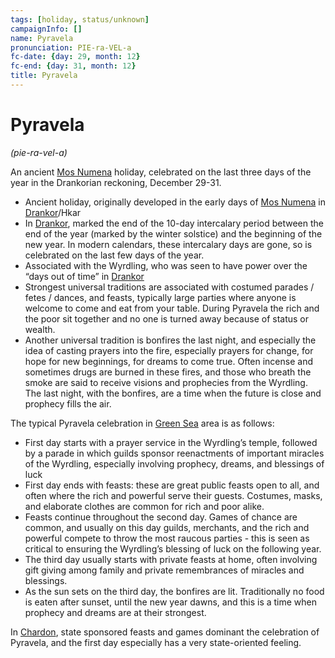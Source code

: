 ```yaml
---
tags: [holiday, status/unknown]
campaignInfo: []
name: Pyravela
pronunciation: PIE-ra-VEL-a
fc-date: {day: 29, month: 12}
fc-end: {day: 31, month: 12}
title: Pyravela
---
```

# Pyravela
*(pie-ra-vel-a)*

An ancient [Mos Numena](<../../cosmology/religions/mos-numena/mos-numena.md>) holiday, celebrated on the last three days of the year in the Drankorian reckoning, December 29-31. 

- Ancient holiday, originally developed in the early days of [Mos Numena](<../../cosmology/religions/mos-numena/mos-numena.md>) in [Drankor](<../../history/drankorian-era/drankorian-empire.md>)/Hkar    
- In [Drankor](<../../history/drankorian-era/drankorian-empire.md>), marked the end of the 10-day intercalary period between the end of the year (marked by the winter solstice) and the beginning of the new year. In modern calendars, these intercalary days are gone, so is celebrated on the last few days of the year.
- Associated with the Wyrdling, who was seen to have power over the “days out of time” in [Drankor](<../../history/drankorian-era/drankorian-empire.md>) 
- Strongest universal traditions are associated with costumed parades / fetes / dances, and feasts, typically large parties where anyone is welcome to come and eat from your table. During Pyravela the rich and the poor sit together and no one is turned away because of status or wealth. 
- Another universal tradition is bonfires the last night, and especially the idea of casting prayers into the fire, especially prayers for change, for hope for new beginnings, for dreams to come true. Often incense and sometimes drugs are burned in these fires, and those who breath the smoke are said to receive visions and prophecies from the Wyrdling. The last night, with the bonfires, are a time when the future is close and prophecy fills the air. 

The typical Pyravela celebration in [Green Sea](<../../gazetteer/green-sea.md>) area is as follows:

- First day starts with a prayer service in the Wyrdling’s temple, followed by a parade in which guilds sponsor reenactments of important miracles of the Wyrdling, especially involving prophecy, dreams, and blessings of luck
- First day ends with feasts: these are great public feasts open to all, and often where the rich and powerful serve their guests. Costumes, masks, and elaborate clothes are common for rich and poor alike. 
- Feasts continue throughout the second day. Games of chance are common, and usually on this day guilds, merchants, and the rich and powerful compete to throw the most raucous parties - this is seen as critical to ensuring the Wyrdling’s blessing of luck on the following year. 
- The third day usually starts with private feasts at home, often involving gift giving among family and private remembrances of miracles and blessings.
- As the sun sets on the third day, the bonfires are lit. Traditionally no food is eaten after sunset, until the new year dawns, and this is a time when prophecy and dreams are at their strongest.

In [Chardon](<../../gazetteer/west-coast/chardonian-empire/chardon/chardon.md>), state sponsored feasts and games dominant the celebration of Pyravela, and the first day especially has a very state-oriented feeling. 